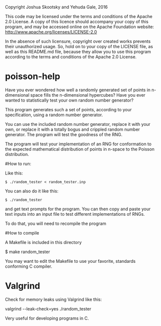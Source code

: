 Copyright Joshua Skootsky and Yehuda Gale, 2016

This code may be licensed under the terms and conditions of the Apache 2.0
License. A copy of this licence should accompany your copy of this program, and may be accessed online on the Apache Foundation website: http://www.apache.org/licenses/LICENSE-2.0

In the absence of such licensure, copyright over created works prevents their unauthorized usage. So, hold on to your copy of the LICENSE file, as well as this README.md file, because they allow you to use this program according to the terms and conditions of the Apache 2.0 License.

# poisson-help
Have you ever wondered how well a randomly generated set of points in n-dimensional space fills the n-dimensional hypercubes? Have you ever wanted to statistically test your own random number generator?

This program generates such a set of points, according to your specification, using a random number generator.

You can use the included random number generator, replace it with your own, or replace it with a totally bogus and crippled random number generator. The program will test the goodness of the RNG.

The program will test your implementation of an RNG for conformation to the expected mathematical distribution of points in n-space to the Poisson distribution.

#How to run:

Like this:

`$ ./random_tester < random_tester.inp`

You can also do it like this:

`$ ./random_tester`

and get text prompts for the program. You can then copy and paste your text inputs into an input file to test different implementations of RNGs.

To do that, you will need to recompile the program

#How to compile

A Makefile is included in this directory

$ make random_tester

You may want to edit the Makefile to use your favorite, standards conforming C compiler.

# Valgrind

Check for memory leaks using Valgrind like this:

valgrind --leak-check=yes ./random_tester

Very useful for developing programs in C.


